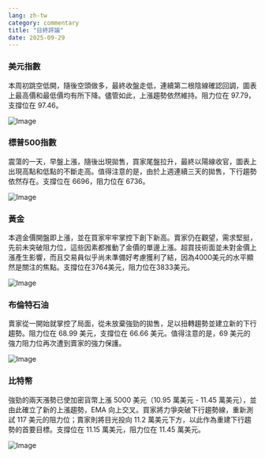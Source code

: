 ```yaml
---
lang: zh-tw
category: commentary
title: "日終評論"
date: 2025-09-29
---
```


### 美元指數

本周初跳空低開，隨後空頭做多，最終收盤走低，連續第二根陰線確認回調，圖表上最高價和最低價均有所下降。儘管如此，上漲趨勢依然維持。阻力位在 97.79，支撐位在 97.46。

![Image](https://markleighedu.github.io/img/Sep-2025/29-Sep-2025/usdindex.jpg)

### 標普500指數

震蕩的一天，早盤上漲，隨後出現拋售，買家尾盤拉升，最終以陽線收官，圖表上出現高點和低點的不斷走高。值得注意的是，由於上週連續三天的拋售，下行趨勢依然存在。支撐位在 6696，阻力位在 6736。

![Image](https://markleighedu.github.io/img/Sep-2025/29-Sep-2025/sp500.jpg)

### 黃金

本週金價開盤即上漲，並在買家牢牢掌控下創下新高。賣家仍在觀望，需求堅挺，先前未突破阻力位，這些因素都推動了金價的單邊上漲。超買技術面並未對金價上漲產生影響，而且交易員似乎尚未準備好考慮獲利了結，因為4000美元的水平顯然是關注的焦點。支撐位在3764美元，阻力位在3833美元。

![Image](https://markleighedu.github.io/img/Sep-2025/29-Sep-2025/gold.jpg)

### 布倫特石油

賣家從一開始就掌控了局面，從未放棄強勁的拋售，足以扭轉趨勢並建立新的下行趨勢。阻力位在 68.99 美元，支撐位在 66.66 美元。值得注意的是，69 美元的強力阻力位再次遭到賣家的強力保護。

![Image](https://markleighedu.github.io/img/Sep-2025/29-Sep-2025/brentoil.jpg)

### 比特幣

強勁的兩天漲勢已使加密貨幣上漲 5000 美元（10.95 萬美元 - 11.45 萬美元），並由此確立了新的上漲趨勢，EMA 向上交叉。買家將力爭突破下行趨勢線，重新測試 117 美元的阻力位；賣家則將目光投向 11.2 萬美元下方，以此作為重建下行趨勢的首要目標。支撐位在 11.15 萬美元，阻力位在 11.45 萬美元。

![Image](https://markleighedu.github.io/img/Sep-2025/29-Sep-2025/bitcoin.jpg)

